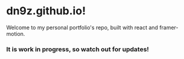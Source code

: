 # dn9z.github.io!

Welcome to my personal portfolio's repo, built with react and framer-motion.

### It is work in progress, so watch out for updates!